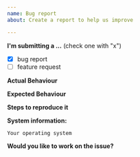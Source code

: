 ```yaml
---
name: Bug report
about: Create a report to help us improve

---
```


**I'm submitting a ...**  (check one with "x")
- [x] bug report
- [ ] feature request

**Actual Behaviour**

<!-- Describe how the bug manifests. -->

**Expected Behaviour**

<!-- State here what the feature should enable the user to do. -->

**Steps to reproduce it**

<!-- Add steps to reproduce bugs or add information on the place where the feature should be implemented. Add links to a sample deployment or code. -->

**System information:**

<!-- Add information about the system your facing this bug on. If you think this is irrelevant or if it's a UI bug or a feature request, please remove this section -->
```
Your operating system
```

**Would you like to work on the issue?**

<!-- Let us know if this issue should be assigned to you or tell us who you think could help to solve this issue. -->
